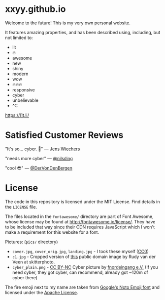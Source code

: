 xxyy.github.io
===============

Welcome to the future! This is my very own personal website. 

It features amazing properties, and has been described using, including, but not limited to:

 * lit
 * 🔥
 * awesome
 * new
 * shiny
 * modern
 * wow
 * 🔥🔥🔥
 * responsive
 * cyber
 * unbelievable
 * ^C

https://l1t.li/

Satisfied Customer Reviews
==========================

"It's so... cyber. 🤣"
— [Jens Wiechers](https://twitter.com/jwiechers/status/1002720712048742403)

"needs more cyber"
— [@nilsding](https://twitter.com/nilsding/status/862775336261607424)

"cool 😎"
— [@DerVonDenBergen](https://twitter.com/DerVonDenBergen/status/862777956250390530)

License
========

The code in this repository is licensed under the MIT License.
Find details in the `LICENSE` file.
 
The files located in the `fontawesome/` directory
are part of Font Awesome, whose license may be found
at http://fontawesome.io/license/. They have to be
included that way since their CDN requires JavaScript
which I won't make a requirement for this website
for a font.

Pictures: (`pics/` directory)

 * `cover.jpg`, `cover_orig.jpg`, `landing.jpg` - 
   I took these myself ([CC0](https://creativecommons.org/publicdomain/zero/1.0/))
 * `c1.jpg` - Cropped version of [this](https://skitterphoto.com/photos/528/birds-in-orange)
   public domain image by Rudy van der Veen at skitterphoto.
 * `cyber_plain.png` - [CC BY-NC](https://creativecommons.org/licenses/by-nc/4.0/) Cyber picture by <a href="https://cyber.equipment/">fnordeingang e.V.</a> (If you need cyber, they got cyber, can recommend, already got ~120m of cyber there)

The fire emoji next to my name are taken from <a href="https://github.com/googlei18n/noto-emoji">Google's Noto Emoji font</a> and licensed under the <a href="https://github.com/googlei18n/noto-emoji#license">Apache License</a>.
